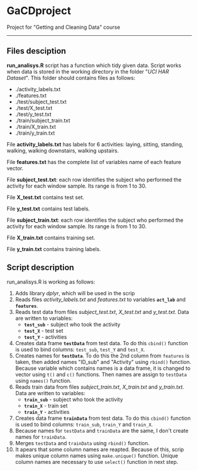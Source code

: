 # GaCDproject

Project for "Getting and Cleaning Data" course

----------
## Files desciption

**run\_analisys.R** script has a function which tidy given data. Script works when data is stored in the working directory in the folder "*UCI HAR Dataset*". This folder should contains files as follows:
	
- ./activity_labels.txt
- ./features.txt
- ./test/subject_test.txt
- ./test/X_test.txt
- ./test/y_test.txt
- ./train/subject_train.txt
- ./train/X_train.txt
- ./train/y_train.txt

File **activity_labels.txt** has labels for 6 activities: laying, sitting, standing, walking, walking downstairs, walking upstairs. 

File **features.txt** has the complete list of variables name of each feature vector.

File **subject_test.txt**: each row identifies the subject who performed the activity for each window sample. Its range is from 1 to 30.

File **X_test.txt** contains test set.

File **y_test.txt** contains test labels.

File **subject_train.txt**: each row identifies the subject who performed the activity for each window sample. Its range is from 1 to 30.

File **X_train.txt** contains training set.

File **y_train.txt** contains training labels.

## Script description

run_analisys.R is working as follows:

1. Adds library *dplyr*, which will be used in the scrip
2. Reads files *activity_labels.txt* and *features.txt* to variables **`act_lab`** and **`features`**.
3. Reads test data from files *subject\_test.txt*, *X\_test.txt* and *y\_test.txt*. Data are written to variables: 
	- **`test_sub`** - subject who took the activity
	- **`test_X`** - test set
	- **`test_Y`** - activities
4. Creates data frame **`testData`** from test data. To do this `cbind()` function is used to bind columns: `test_sub`, `test_Y` and `test_X`.
5. Creates names for **`testData`**. To do this the 2nd column from `features` is taken, then added names "ID_sub" and "Activity" using `rbind()` function. Because variable which contains names is a data frame, it is changed to vector using `t()` and `c()` functions. Then names are assign to `testData` using `names()` function.
6. Reads train data from files *subject\_train.txt*, *X\_train.txt* and *y\_train.txt*. Data are written to variables: 
	- **`train_sub`** - subject who took the activity
	- **`train_X`** - train set
	- **`train_Y`** - activities
7. Creates data frame **`trainData`** from test data. To do this `cbind()` function is used to bind columns: `train_sub`, `train_Y` and `train_X`.
8. Because names for `testData` and `trainData` are the same, I don't create names for `trainData`.
9. Merges `testData` and `trainData` using `rbind()` function.
10. It apears that some column names are reapted. Because of this, scrip makes unique column names using `make.unique()` function. Unique column names are necessary to use `select()` function in next step.




